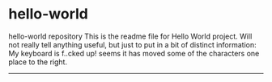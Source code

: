 # hello-world
hello-world repository
This is the readme file for Hello World project. 
Will not really tell anything useful, but just to put in a bit of distinct information: My keyboard is f..cked up! seems it has moved some of the characters one place to the right. 
*******************************************
